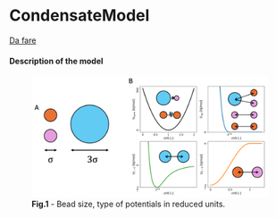 # CondensateModel

[Da fare](./250311_piano_attacco.md)

#### Description of the model

<figure>
<img src="Figure0-System/potentials.png" alt="Potentials">
<figcaption> <b>Fig.1</b> - Bead size, type of potentials in reduced units.</figcaption>
</figure>




